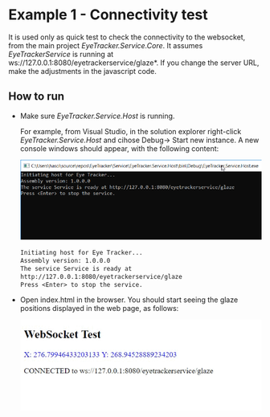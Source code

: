 # Example 1 - Connectivity test

It is used only as quick test to check the connectivity to the websocket, from the main project *EyeTracker.Service.Core*. It assumes *EyeTrackerService* is running at 
ws://127.0.0.1:8080/eyetrackerservice/glaze*.  If you change the server URL, make the adjustments in the javascript code.

## How to run 

* Make sure *EyeTracker.Service.Host* is running.

   For example, from Visual Studio, in the solution explorer right-click *EyeTracker.Service.Host* and cihose Debug-> 
   Start new instance. A new console windows should appear, with the following content:

   ![](../docs/2019-01-03-08-42-37.png)

   ```
   Initiating host for Eye Tracker...
   Assembly version: 1.0.0.0
   The service Service is ready at http://127.0.0.1:8080/eyetrackerservice/glaze
   Press <Enter> to stop the service.
   ```

* Open index.html in the browser. You should start seeing the glaze positions displayed in the web page, as follows:

   ![](../docs/EyeTrackerTest01.gif)
